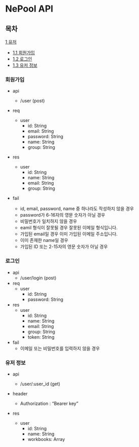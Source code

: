 # NePool API
## 목차
[1 유저](#유저)
- [1.1 회원가입](#회원가입)
- [1.2 로그인](#로그인)
- [1.3 유저 정보](#유저-정보)

### 회원가입
- api
    - /user (post)

- req
    - user
        - id: String
        - email: String
        - password: String
        - name: String
        - group: String
- res
    - user
        - id: String
        - name: String
        - email: String
        - group: String
- fail
    - id, email, password, name 중 하나라도 작성하지 않을 경우
    - password가 6-16자의 영문 숫자가 아닐 경우 
    - 비밀번호가 일치하지 않을 경우
    - eamil 형식이 잘못될 경우 잘못된 이메일 형식입니다.
    - 가입된 email일 경우 이미 가입된 이메일 주소입니다.
    - 이미 존재한 name일 경우
    - 가입된 ID 또는 2-15자의 영문 숫자가 아닐 경우
    
### 로그인
- api
    - /user/login (post)
- req
    - user
        - id: String
        - password: String
- res
    - user
        - id: String
        - name: String
        - email: String
        - group: String
        - token: String
- fail
    - 이메일 또는 비밀번호를 입력하지 않을 경우
    
### 유저 정보
- api
    - /user/:user_id (get)
    
- header
    - Authorization : “Bearer key”
    
- res
    - user
        - id: String
        - name: String
        - workbooks: Array